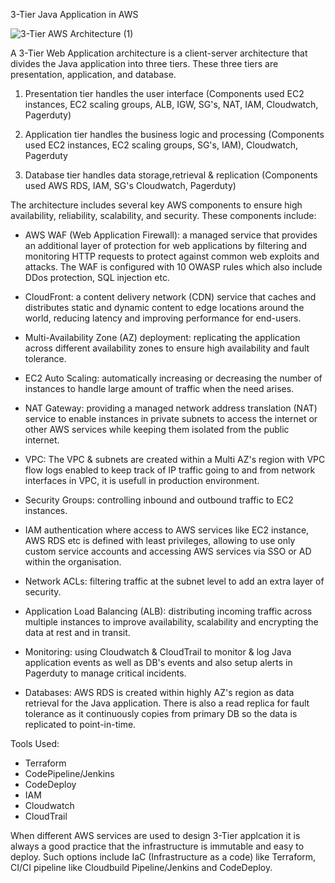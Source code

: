 3-Tier Java Application in AWS


![3-Tier AWS Architecture (1)](https://github.com/user-attachments/assets/61203ba3-a9ff-453e-a8ab-9a878c8c25d9)


A 3-Tier Web Application architecture is a client-server architecture that divides the Java application into three tiers. These three tiers are presentation, application, and database.

1. Presentation tier handles the user interface (Components used EC2 instances, EC2 scaling groups, ALB, IGW, SG's, NAT, IAM, Cloudwatch, Pagerduty)

2. Application tier handles the business logic and processing (Components used EC2 instances, EC2 scaling groups, SG's, IAM), Cloudwatch, Pagerduty

3. Database tier handles data storage,retrieval & replication (Components used AWS RDS, IAM, SG's Cloudwatch, Pagerduty)


The architecture includes several key AWS components to ensure high availability, reliability, scalability, and security. These components include:

- AWS WAF (Web Application Firewall): a managed service that provides an additional layer of protection for web applications by filtering and monitoring HTTP requests to protect against common web exploits and attacks. The WAF is configured with 10 OWASP rules which also include DDos protection, SQL injection etc.

- CloudFront: a content delivery network (CDN) service that caches and distributes static and dynamic content to edge locations around the world, reducing latency and improving performance for end-users.

- Multi-Availability Zone (AZ) deployment: replicating the application across different availability zones to ensure high availability and fault tolerance.

- EC2 Auto Scaling: automatically increasing or decreasing the number of instances to handle large amount of traffic when the need arises. 

- NAT Gateway: providing a managed network address translation (NAT) service to enable instances in private subnets to access the internet or other AWS services while keeping them isolated from the public internet.

- VPC: The VPC & subnets are created within a Multi AZ's region with VPC flow logs enabled to keep track of IP traffic going to and from network interfaces in VPC, it is usefull in production environment.

- Security Groups: controlling inbound and outbound traffic to EC2 instances.

- IAM authentication where access to AWS services like EC2 instance, AWS RDS etc is defined with least privileges, allowing to use only custom service accounts and accessing AWS services via SSO or AD within the organisation.

- Network ACLs: filtering traffic at the subnet level to add an extra layer of security.

- Application Load Balancing (ALB): distributing incoming traffic across multiple instances to improve availability, scalability and encrypting the data at rest and in transit.

- Monitoring: using Cloudwatch & CloudTrail to monitor & log Java application events as well as DB's events and also setup alerts in Pagerduty to manage critical incidents.

- Databases: AWS RDS is created within highly AZ's region as data retrieval for the Java application. There is also a read replica for fault tolerance as it continuously copies from primary DB so the data is replicated to point-in-time. 

Tools Used:

- Terraform
- CodePipeline/Jenkins
- CodeDeploy
- IAM
- Cloudwatch
- CloudTrail


When different AWS services are used to design 3-Tier applcation it is always a good practice that the infrastructure is immutable and easy to deploy. Such options include IaC (Infrastructure as a code) like Terraform, CI/CI pipeline like Cloudbuild Pipeline/Jenkins and CodeDeploy. 



